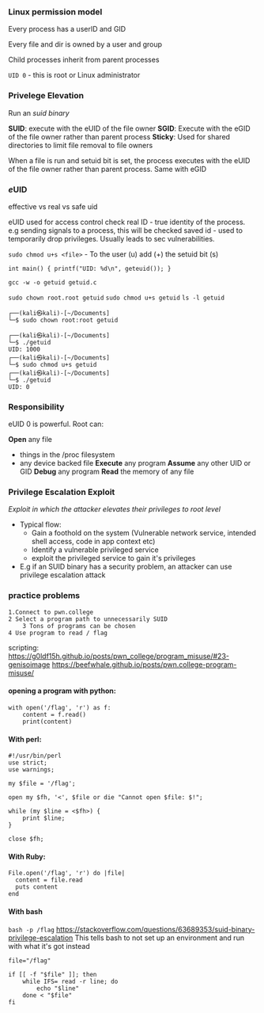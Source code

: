 
### Linux permission model

Every process has a userID and GID

Every file and dir is owned by a user and group

Child processes inherit from parent processes

`UID 0` - this is root or Linux administrator


### Privelege Elevation


Run an *suid binary*

**SUID**: execute with the eUID of the file owner
**SGID**: Execute with the eGID of the file owner rather than parent process
**Sticky**: Used for shared directories to limit file removal to file owners

When a file is run and setuid bit is set, the process executes with the eUID of the file owner rather than parent process. Same with eGID

### *e*UID

effective vs real vs safe uid

eUID used for access control check
real ID - true identity of the process. e.g sending signals to a process, this will be checked
saved id - used to temporarily drop privileges. Usually leads to sec vulnerabilities.

`sudo chmod u+s <file>` - To the user (u) add (+) the setuid bit (s)

```
int main() { printf("UID: %d\n", geteuid()); }
```

`gcc -w -o getuid getuid.c`

`sudo chown root.root getuid`
`sudo chmod u+s getuid`
`ls -l getuid`


```
┌──(kali㉿kali)-[~/Documents]
└─$ sudo chown root:root getuid
                                                                            
┌──(kali㉿kali)-[~/Documents]
└─$ ./getuid 
UID: 1000                                                                                                                  
┌──(kali㉿kali)-[~/Documents]
└─$ sudo chmod u+s getuid                                                                                                                         
┌──(kali㉿kali)-[~/Documents]
└─$ ./getuid             
UID: 0                                                                                  
```


### Responsibility
eUID 0 is powerful. Root can:

**Open** any file
- things in the /proc filesystem
- any device backed file
**Execute** any program
**Assume** any other UID or GID
**Debug** any program
**Read** the memory of any file

### Privilege Escalation Exploit

*Exploit in which the attacker elevates their privileges to root level*

- Typical flow:
	- Gain a foothold on the system (Vulnerable network service, intended shell access, code in app context etc)
	- Identify a vulnerable privileged service
	- exploit the privileged service to gain it's privileges
- E.g if an SUID binary has a security problem, an attacker can use privilege escalation attack


### practice problems

	1.Connect to pwn.college
	2 Select a program path to unnecessarily SUID
		3 Tons of programs can be chosen
	4 Use program to read / flag

scripting:
https://g0ldf15h.github.io/posts/pwn_college/program_misuse/#23-genisoimage
https://beefwhale.github.io/posts/pwn.college-program-misuse/




#### opening a program with python:

```
with open('/flag', 'r') as f:
    content = f.read()
    print(content)
```

#### With perl:
```    
#!/usr/bin/perl
use strict;
use warnings;

my $file = '/flag';

open my $fh, '<', $file or die "Cannot open $file: $!";

while (my $line = <$fh>) {
    print $line;
}

close $fh;
```

#### With Ruby:

```
File.open('/flag', 'r') do |file|
  content = file.read
  puts content
end
```

#### With bash
`bash -p /flag`
https://stackoverflow.com/questions/63689353/suid-binary-privilege-escalation
This tells bash to not set up an environment and run with what it's got instead

```
file="/flag"

if [[ -f "$file" ]]; then
    while IFS= read -r line; do
        echo "$line"
    done < "$file"
fi
```